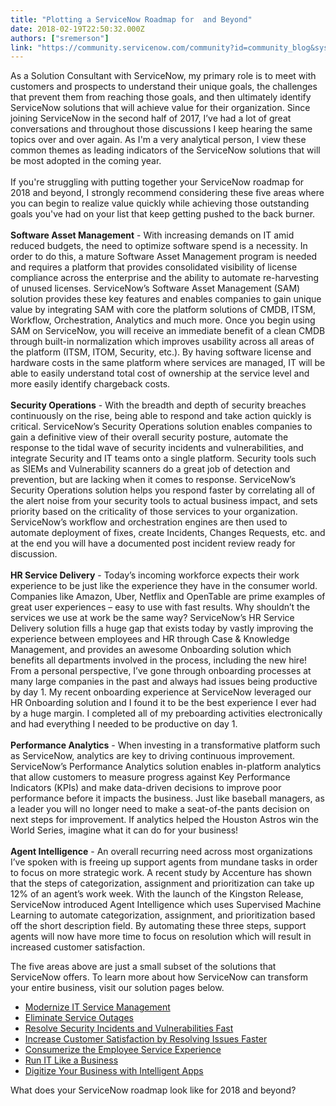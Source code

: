 ```yaml
---
title: "Plotting a ServiceNow Roadmap for  and Beyond"
date: 2018-02-19T22:50:32.000Z
authors: ["sremerson"]
link: "https://community.servicenow.com/community?id=community_blog&sys_id=8b664c4fdb54134c4837f3231f9619e7"
---
```

<p>As a Solution Consultant with ServiceNow, my primary role is to meet with customers and prospects to understand their unique goals, the challenges that prevent them from reaching those goals, and then ultimately identify ServiceNow solutions that will achieve value for their organization. Since joining ServiceNow in the second half of 2017, I’ve had a lot of great conversations and throughout those discussions I keep hearing the same topics over and over again. As I&#39;m a very analytical person, I view these common themes as leading indicators of the ServiceNow solutions that will be most adopted in the coming year.<br /> <br />If you&#39;re struggling with putting together your ServiceNow roadmap for 2018 and beyond, I strongly recommend considering these five areas where you can begin to realize value quickly while achieving those outstanding goals you&#39;ve had on your list that keep getting pushed to the back burner.<br /> <br /><strong>Software Asset Management</strong> - With increasing demands on IT amid reduced budgets, the need to optimize software spend is a necessity. In order to do this, a mature Software Asset Management program is needed and requires a platform that provides consolidated visibility of license compliance across the enterprise and the ability to automate re-harvesting of unused licenses. ServiceNow’s Software Asset Management (SAM) solution provides these key features and enables companies to gain unique value by integrating SAM with core the platform solutions of CMDB, ITSM, Workflow, Orchestration, Analytics and much more. Once you begin using SAM on ServiceNow, you will receive an immediate benefit of a clean CMDB through built-in normalization which improves usability across all areas of the platform (ITSM, ITOM, Security, etc.). By having software license and hardware costs in the same platform where services are managed, IT will be able to easily understand total cost of ownership at the service level and more easily identify chargeback costs.<br /> <br /><strong>Security Operations</strong> - With the breadth and depth of security breaches continuously on the rise, being able to respond and take action quickly is critical. ServiceNow’s Security Operations solution enables companies to gain a definitive view of their overall security posture, automate the response to the tidal wave of security incidents and vulnerabilities, and integrate Security and IT teams onto a single platform. Security tools such as SIEMs and Vulnerability scanners do a great job of detection and prevention, but are lacking when it comes to response. ServiceNow’s Security Operations solution helps you respond faster by correlating all of the alert noise from your security tools to actual business impact, and sets priority based on the criticality of those services to your organization. ServiceNow’s workflow and orchestration engines are then used to automate deployment of fixes, create Incidents, Changes Requests, etc. and at the end you will have a documented post incident review ready for discussion.<br /> <br /><strong>HR Service Delivery</strong> - Today’s incoming workforce expects their work experience to be just like the experience they have in the consumer world. Companies like Amazon, Uber, Netflix and OpenTable are prime examples of great user experiences – easy to use with fast results. Why shouldn’t the services we use at work be the same way? ServiceNow’s HR Service Delivery solution fills a huge gap that exists today by vastly improving the experience between employees and HR through Case &amp; Knowledge Management, and provides an awesome Onboarding solution which benefits all departments involved in the process, including the new hire! From a personal perspective, I’ve gone through onboarding processes at many large companies in the past and always had issues being productive by day 1. My recent onboarding experience at ServiceNow leveraged our HR Onboarding solution and I found it to be the best experience I ever had by a huge margin. I completed all of my preboarding activities electronically and had everything I needed to be productive on day 1.<br /> <br /><strong>Performance Analytics</strong> - When investing in a transformative platform such as ServiceNow, analytics are key to driving continuous improvement. ServiceNow’s Performance Analytics solution enables in-platform analytics that allow customers to measure progress against Key Performance Indicators (KPIs) and make data-driven decisions to improve poor performance before it impacts the business. Just like baseball managers, as a leader you will no longer need to make a seat-of-the pants decision on next steps for improvement. If analytics helped the Houston Astros win the World Series, imagine what it can do for your business!<br /> <br /><strong>Agent Intelligence</strong> - An overall recurring need across most organizations I’ve spoken with is freeing up support agents from mundane tasks in order to focus on more strategic work. A recent study by Accenture has shown that the steps of categorization, assignment and prioritization can take up 12% of an agent’s work week. With the launch of the Kingston Release, ServiceNow introduced Agent Intelligence which uses Supervised Machine Learning to automate categorization, assignment, and prioritization based off the short description field. By automating these three steps, support agents will now have more time to focus on resolution which will result in increased customer satisfaction.</p>
<p>The five areas above are just a small subset of the solutions that ServiceNow offers. To learn more about how ServiceNow can transform your entire business, visit our solution pages below.</p>
<ul><li><a href="https://www.servicenow.com/solutions/improve-it-service-delivery.html" target="_blank" rel="nofollow">Modernize IT Service Management</a></li><li><a href="https://www.servicenow.com/solutions/prevent-service-outages.html" target="_blank" rel="nofollow">Eliminate Service Outages</a></li><li><a href="https://www.servicenow.com/solutions/security-incidents.html" target="_blank" rel="nofollow">Resolve Security Incidents and Vulnerabilities Fast</a></li><li><a href="https://www.servicenow.com/solutions/csm.html" target="_blank" rel="nofollow">Increase Customer Satisfaction by Resolving Issues Faster</a></li><li><a href="https://www.servicenow.com/solutions/hr-service-management.html" target="_blank" rel="nofollow">Consumerize the Employee Service Experience</a></li><li><a href="https://www.servicenow.com/solutions/align-it-demand-to-business-strategy.html" target="_blank" rel="nofollow">Run IT Like a Business</a></li><li><a href="https://www.servicenow.com/solutions/develop-new-cloud-business-apps.html" target="_blank" rel="nofollow">Digitize Your Business with Intelligent Apps</a></li></ul>
<p>What does your ServiceNow roadmap look like for 2018 and beyond?</p>
<p style="display: inline !important;"> </p>